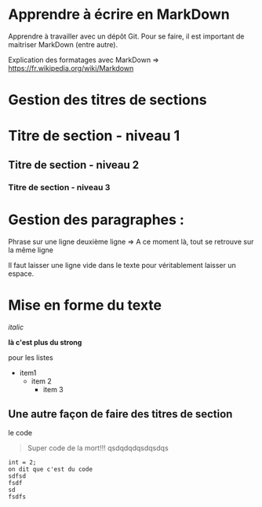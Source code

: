 # Apprendre à écrire en MarkDown

Apprendre à travailler avec un dépôt Git. Pour se faire, il est important de maitriser MarkDown (entre autre).

Explication des formatages avec MarkDown => https://fr.wikipedia.org/wiki/Markdown

# Gestion des titres de sections

# Titre de section - niveau 1
## Titre de section - niveau 2
### Titre de section - niveau 3

# Gestion des paragraphes : 

Phrase sur une ligne
deuxième ligne
=> A ce moment là, tout se retrouve sur la même ligne

Il faut laisser une ligne vide dans le texte pour véritablement laisser un espace.

# Mise en forme du texte

*italic*

**là c'est plus du strong**

pour les listes
* item1
  * item 2
      * item 3


Une autre façon de faire des titres de section
----

le code 
> Super code de la mort!!!
> qsdqdqdqsdqsdqs

    int = 2;
    on dit que c'est du code
    sdfsd
    fsdf
    sd
    fsdfs
